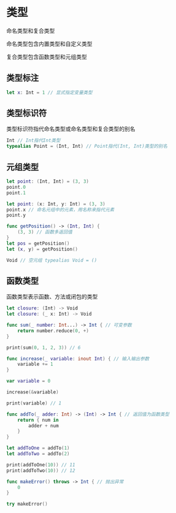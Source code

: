 # 类型

命名类型和复合类型

命名类型包含内置类型和自定义类型

复合类型包含函数类型和元组类型

## 类型标注

```swift
let x: Int = 1 // 显式指定变量类型
```

## 类型标识符

类型标识符指代命名类型或命名类型和复合类型的别名

```swift
Int // Int指代Int类型
typealias Point = (Int, Int) // Point指代(Int, Int)类型的别名
```

## 元组类型

```swift
let point: (Int, Int) = (3, 3)
point.0
point.1

let point: (x: Int, y: Int) = (3, 3)
point.x // 命名元组中的元素，用名称来指代元素
point.y

func getPosition() -> (Int, Int) {
    (3, 3) // 函数多返回值
}
let pos = getPosition()
let (x, y) = getPosition()

Void // 空元组 typealias Void = ()
```

## 函数类型

函数类型表示函数、方法或闭包的类型

```swift
let closure: (Int) -> Void
let closure: (_ x: Int) -> Void
```

```swift
func sum(_ number: Int...) -> Int { // 可变参数
    return number.reduce(0, +)
}

print(sum(0, 1, 2, 3)) // 6
```

```swift
func increase(_ variable: inout Int) { // 输入输出参数
    variable += 1
}

var variable = 0

increase(&variable)

print(variable) // 1
```

```swift
func addTo(_ adder: Int) -> (Int) -> Int { // 返回值为函数类型
    return { num in
        adder + num
    }
}

let addToOne = addTo(1)
let addToTwo = addTo(2)

print(addToOne(10)) // 11
print(addToTwo(10)) // 12
```

```swift
func makeError() throws -> Int { // 抛出异常
    0
}

try makeError()
```
